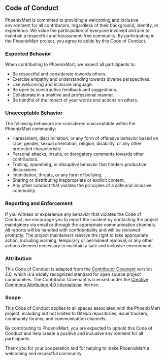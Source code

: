 ## Code of Conduct

PhoenixMart is committed to providing a welcoming and inclusive environment for all contributors, regardless of their background, identity, or experience. We value the participation of everyone involved and aim to maintain a respectful and harassment-free community. By participating in the PhoenixMart project, you agree to abide by this Code of Conduct.

### Expected Behavior

When contributing to PhoenixMart, we expect all participants to:

- Be respectful and considerate towards others.
- Exercise empathy and understanding towards diverse perspectives.
- Use welcoming and inclusive language.
- Be open to constructive feedback and suggestions.
- Collaborate in a positive and professional manner.
- Be mindful of the impact of your words and actions on others.

### Unacceptable Behavior

The following behaviors are considered unacceptable within the PhoenixMart community:

- Harassment, discrimination, or any form of offensive behavior based on race, gender, sexual orientation, religion, disability, or any other protected characteristic.
- Personal attacks, insults, or derogatory comments towards other contributors.
- Trolling, spamming, or disruptive behavior that hinders productive discussions.
- Intimidation, threats, or any form of bullying.
- Sharing or distributing inappropriate or explicit content.
- Any other conduct that violates the principles of a safe and inclusive community.

### Reporting and Enforcement

If you witness or experience any behavior that violates the Code of Conduct, we encourage you to report the incident by contacting the project maintainers via email or through the appropriate communication channels. All reports will be handled with confidentiality and will be reviewed promptly. The project maintainers reserve the right to take appropriate action, including warning, temporary or permanent removal, or any other actions deemed necessary to maintain a safe and inclusive environment.

### Attribution

This Code of Conduct is adapted from the [Contributor Covenant](https://www.contributor-covenant.org/version/2/0/code_of_conduct.html) version 2.0, which is a widely recognized standard for open source project communities. The Contributor Covenant is licensed under the [Creative Commons Attribution 4.0 International](https://creativecommons.org/licenses/by/4.0/) license.

### Scope

This Code of Conduct applies to all spaces associated with the PhoenixMart project, including but not limited to GitHub repositories, issue trackers, community forums, and communication channels.

By contributing to PhoenixMart, you are expected to uphold this Code of Conduct and help create a positive and inclusive environment for all participants.

Thank you for your cooperation and for helping to make PhoenixMart a welcoming and respectful community.
